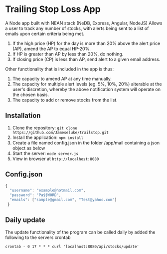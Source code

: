 # Trailing Stop Loss App

A Node app built with NEAN stack (NeDB, Express, Angular, NodeJS)
Allows a user to track any number of stocks, with alerts being sent to a list of emails upon certain criteria being met.

1. If the high price (HP) for the day is more than 20% above the alert price (AP), amend the AP to equal HP-20%.
2. If HP is greater than AP by less than 20%, do nothing.
3. If closing price (CP) is less than AP, send alert to a given email address.
 
Other functionality that is included in the app is thus:

1. The capacity to amend AP at any time manually.
2. The capacity for multiple alert levels (eg. 5%, 10%, 20%) alterable at the user's discretion, whereby the above notification system will operate on the chosen basis.
3. The capacity to add or remove stocks from the list.

## Installation

1. Clone the repository: `git clone https://github.com/Jameseluke/trailstop.git`
2. Install the application: `npm install`
3. Create a file named config.json in the folder /app/mail containing a json object as below 
4. Start the server: `node server.js`
5. View in browser at `http://localhost:8080`

## Config.json
```javascript
{
  "username": "example@hotmail.com",
  "password": "Pa$$W0RD",
  "emails": ["sample@gmail.com", "Test@yahoo.com"]
 }
 ```
 
## Daily update
The update functionality of the program can be called daily by added the following to the servers crontab
```
crontab - 0 17 * * * curl 'localhost:8080/api/stocks/update'
```
